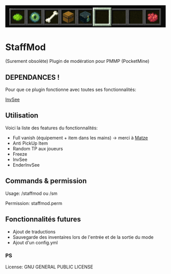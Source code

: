![StaffMod banner!](https://github.com/AnzoLeZoo/StaffMod/blob/master/ressources/staffmod.PNG)
---
# StaffMod
(Surement obsolète) Plugin de modération pour PMMP (PocketMine)

## DEPENDANCES !
Pour que ce plugin fonctionne avec toutes ses fonctionnalités:

[InvSee](https://github.com/BlockHorizons/InvSee)

## Utilisation

Voici la liste des features du fonctionnalités:

- Full vanish (équipement + item dans les mains) -> merci à [Matze](https://github.com/Matze997)
- Anti PickUp Item
- Random TP aux joueurs
- Freeze
- InvSee
- EnderInvSee

## Commands & permission
Usage: /staffmod ou /sm

Permission: staffmod.perm

## Fonctionnalités futures
- Ajout de traductions
- Sauvegarde des inventaires lors de l'entrée et de la sortie du mode
- Ajout d'un config.yml

### PS
License: GNU GENERAL PUBLIC LICENSE
